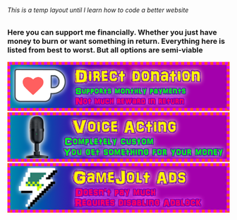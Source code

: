 ###### This is a temp layout until I learn how to code a better website

### Here you can support me financially. Whether you just have money to burn or want something in return. Everything here is listed from best to worst. But all options are semi-viable

[![direct](/assets/images/direct.png)](https://ko-fi.com/pikakid98)
\
[![va](/assets/images/va.png)](https://pikakid98.github.io/support-me/hire-me)
\
[![gj](/assets/images/gj.png)](https://gamejolt.com/@pikakid98)
